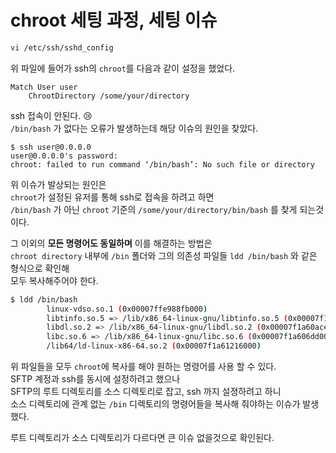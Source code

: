 # chroot 세팅 과정, 세팅 이슈

``` bash
vi /etc/ssh/sshd_config
```
위 파일에 들어가 ssh의 `chroot`를 다음과 같이 설정을 했었다.

```
Match User user
    ChrootDirectory /some/your/directory
```

ssh 접속이 안된다. 😢  
`/bin/bash` 가 없다는 오류가 발생하는데 해당 이슈의 원인을 찾았다.

```
$ ssh user@0.0.0.0
user@0.0.0.0's password:
chroot: failed to run command ‘/bin/bash’: No such file or directory 
```

위 이슈가 발상되는 원인은  
`chroot`가 설정된 유저를 통해 ssh로 접속을 하려고 하면  
`/bin/bash` 가 아닌 `chroot` 기준의 `/some/your/directory/bin/bash` 를 찾게 되는것이다.  

그 이외의 **모든 명령어도 동일하며** 이를 해결하는 방법은  
`chroot directory` 내부에 `/bin` 폴더와 그의 의존성 파일들 `ldd /bin/bash` 와 같은 형식으로 확인해  
모두 복사해주어야 한다.

``` bash
$ ldd /bin/bash
        linux-vdso.so.1 (0x00007ffe988fb000)
        libtinfo.so.5 => /lib/x86_64-linux-gnu/libtinfo.so.5 (0x00007f1a60cd2000)
        libdl.so.2 => /lib/x86_64-linux-gnu/libdl.so.2 (0x00007f1a60ace000)
        libc.so.6 => /lib/x86_64-linux-gnu/libc.so.6 (0x00007f1a606dd000)
        /lib64/ld-linux-x86-64.so.2 (0x00007f1a61216000)
```

위 파일들을 모두 `chroot`에 복사를 해야 원하는 명령어를 사용 할 수 있다.  
SFTP 계정과 ssh를 동시에 설정하려고 했으나  
SFTP의 루트 디렉토리를 소스 디렉토리로 잡고, ssh 까지 설졍하려고 하니  
소스 디렉토리에 관계 없는 `/bin` 디렉토리의 명령어들을 복사해 줘야하는 이슈가 발생했다.

루트 디렉토리가 소스 디렉토리가 다르다면 큰 이슈 없을것으로 확인된다.
